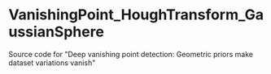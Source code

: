 # VanishingPoint_HoughTransform_GaussianSphere
Source code for "Deep vanishing point detection: Geometric priors make dataset variations vanish"
